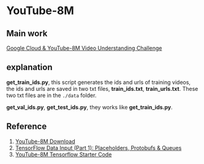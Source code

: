 # YouTube-8M

## Main work
[Google Cloud & YouTube-8M Video Understanding Challenge](https://www.kaggle.com/c/youtube8m)

## explanation
**get_train_ids.py**, this script generates the ids and urls of training videos, the ids and urls are saved in two txt files, **train_ids.txt**, **train_urls.txt**. These two txt files are in the `./data` folder.

**get_val_ids.py**, **get_test_ids.py**, they works like **get_train_ids.py**.

## Reference
1. [YouTube-8M Download](https://research.google.com/youtube8m/download.html)
2. [TensorFlow Data Input (Part 1): Placeholders, Protobufs & Queues](https://indico.io/blog/tensorflow-data-inputs-part1-placeholders-protobufs-queues/)
3. [YouTube-8M Tensorflow Starter Code](https://github.com/google/youtube-8m)
